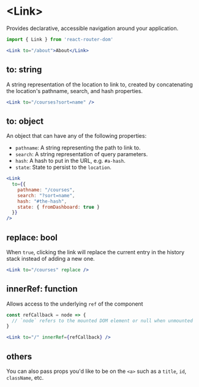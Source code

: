 # &lt;Link>

Provides declarative, accessible navigation around your application.

```jsx
import { Link } from 'react-router-dom'

<Link to="/about">About</Link>
```

## to: string

A string representation of the location to link to, created by concatenating the location's pathname, search, and hash properties.

```jsx
<Link to="/courses?sort=name" />
```

## to: object

An object that can have any of the following properties:

- `pathname`: A string representing the path to link to.
- `search`: A string representation of query parameters.
- `hash`: A hash to put in the URL, e.g. `#a-hash`.
- `state`: State to persist to the `location`.

```jsx
<Link
  to={{
    pathname: "/courses",
    search: "?sort=name",
    hash: "#the-hash",
    state: { fromDashboard: true }
  }}
/>
```

## replace: bool

When `true`, clicking the link will replace the current entry in the history stack instead of adding a new one.

```jsx
<Link to="/courses" replace />
```

## innerRef: function

Allows access to the underlying `ref` of the component

```jsx
const refCallback = node => {
  // `node` refers to the mounted DOM element or null when unmounted
}

<Link to="/" innerRef={refCallback} />
```

## others

You can also pass props you'd like to be on the `<a>` such as a `title`, `id`, `className`, etc.
